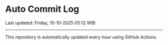 # Auto Commit Log

Last updated: Friday, 10-10-2025 05:12 WIB

---

This repository is automatically updated every hour using GitHub Actions.
